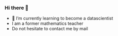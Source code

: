 ### Hi there 👋






- 🌱 I’m currently learning to become a datascientist
- I am a former mathematics teacher
- Do not hesitate to contact me by mail
